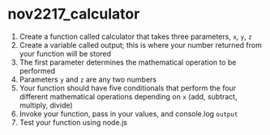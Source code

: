 # nov2217_calculator

1) Create a function called calculator that takes three parameters, `x`, `y`, `z` <br />
2) Create a variable called output; this is where your number returned from your function will be stored <br />
3) The first parameter determines the mathematical operation to be performed <br />
4) Parameters `y` and `z` are any two numbers <br /> 
5) Your function should have five conditionals that perform the four different mathematical operations depending on `x` (add, subtract, multiply, divide) <br />
6) Invoke your function, pass in your values, and console.log `output` <br />
7) Test your function using node.js <br />
